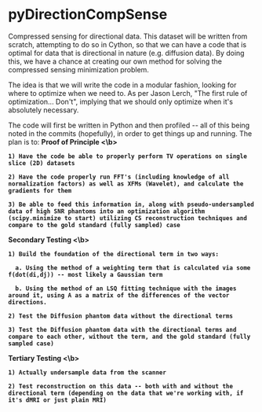 # pyDirectionCompSense

Compressed sensing for directional data. This dataset will be written from scratch, attempting to do so in Cython, so that we can have a code that is optimal for data that is directional in nature (e.g. diffusion data). By doing this, we have a chance at creating our own method for solving the compressed sensing minimization problem.

The idea is that we will write the code in a modular fashion, looking for where to optimize when we need to. As per Jason Lerch, "The first rule of optimization... Don't", implying that we should only optimize when it's absolutely necessary. 

The code will first be written in Python and then profiled -- all of this being noted in the commits (hopefully), in order to get things up and running. The plan is to:
  <b> Proof of Principle <\b>
  
    1) Have the code be able to properly perform TV operations on single slice (2D) datasets
    
    2) Have the code properly run FFT's (including knowledge of all normalization factors) as well as XFMs (Wavelet), and calculate the gradients for them
    
    3) Be able to feed this information in, along with pseudo-undersampled data of high SNR phantoms into an optimization algorithm (scipy.minimize to start) utilizing CS reconstruction techniques and compare to the gold standard (fully sampled) case
  
  <b> Secondary Testing <\b>
    
    1) Build the foundation of the directional term in two ways:
    
      a. Using the method of a weighting term that is calculated via some f(dot(di,dj)) -- most likely a Gaussian term
      
      b. Using the method of an LSQ fitting technique with the images around it, using A as a matrix of the differences of the vector directions.
    
    2) Test the Diffusion phantom data without the directional terms
    
    3) Test the Diffusion phantom data with the directional terms and compare to each other, without the term, and the gold standard (fully sampled case)
  
  <b> Tertiary Testing <\b>
  
    1) Actually undersample data from the scanner
    
    2) Test reconstruction on this data -- both with and without the directional term (depending on the data that we're working with, if it's dMRI or just plain MRI)
    
    

